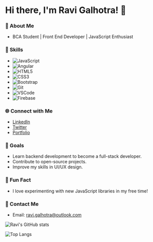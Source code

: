 # Hi there, I'm Ravi Galhotra! 👋

### 🌟 About Me
- BCA Student | Front End Developer | JavaScript Enthusiast

### 🚀 Skills
- ![JavaScript](https://img.shields.io/badge/JavaScript-F7DF1E?style=flat-square&logo=javascript&logoColor=black)
- ![Angular](https://img.shields.io/badge/Angular-DD0031?style=flat-square&logo=angular&logoColor=white)
- ![HTML5](https://img.shields.io/badge/HTML5-E34F26?style=flat-square&logo=html5&logoColor=white)
- ![CSS3](https://img.shields.io/badge/CSS3-1572B6?style=flat-square&logo=css3&logoColor=white)
- ![Bootstrap](https://img.shields.io/badge/Bootstrap-563D7C?style=flat-square&logo=bootstrap&logoColor=white)
- ![Git](https://img.shields.io/badge/Git-F05032?style=flat-square&logo=git&logoColor=white)
- ![VSCode](https://img.shields.io/badge/VSCode-007ACC?style=flat-square&logo=visual-studio-code&logoColor=white)
- ![Firebase](https://img.shields.io/badge/Firebase-FFCA28?style=flat-square&logo=firebase&logoColor=black)

### 🌐 Connect with Me
- [LinkedIn](https://www.linkedin.com/in/galhotra-ravi/)
- [Twitter](https://x.com/ravigalhotra31)
- [Portfolio](https://ravigalhotra.me)

### 🎯 Goals
- Learn backend development to become a full-stack developer.
- Contribute to open-source projects.
- Improve my skills in UI/UX design.

### 🌟 Fun Fact
- I love experimenting with new JavaScript libraries in my free time!

### 📧 Contact Me
- Email: ravi.galhotra@outlook.com

<!-- GitHub Stats -->
![Ravi's GitHub stats](https://github-readme-streak-stats.herokuapp.com/?user=galhotra-ravi&show_icons=true&theme=radical)

<!-- Most Used Languages -->
![Top Langs](https://github-readme-stats.vercel.app/api/top-langs/?username=galhotra-ravi&layout=compact&theme=radical)
